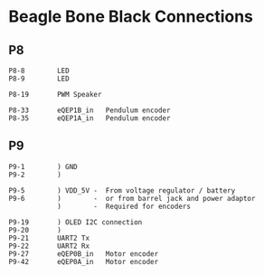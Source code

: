 # Beagle Bone Black Connections

## P8
	P8-8		LED
	P8-9		LED

	P8-19		PWM Speaker

	P8-33		eQEP1B_in	Pendulum encoder
	P8-35		eQEP1A_in	Pendulum encoder

## P9

	P9-1		) GND
	P9-2		)

	P9-5		) VDD_5V -  From voltage regulator / battery
	P9-6		)        -  or from barrel jack and power adaptor
				)        -  Required for encoders

	P9-19		) OLED I2C connection
	P9-20		)
	P9-21		UART2 Tx
	P9-22		UART2 Rx
	P9-27		eQEP0B_in	Motor encoder
	P9-42		eQEP0A_in	Motor encoder
